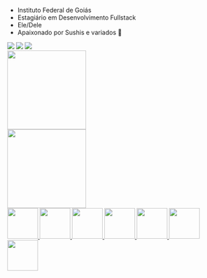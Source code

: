 
- Instituto Federal de Goiás
- Estagiário em Desenvolvimento Fullstack
- Ele/Dele
- Apaixonado por Sushis e variados 🍣
<div>
<a href="https://www.instagram.com/heryck_mbss/" target="_blank"><img src="https://img.shields.io/badge/-Instagram-%23E4405F?style=for-the-badge&logo=instagram&logoColor=white" target="_blank"></a>
<a href = "heryckmota@gmail.com"><img src="https://img.shields.io/badge/Gmail-D14836?style=for-the-badge&logo=gmail&logoColor=white" target="_blank"></a>
<a href="https://www.linkedin.com/in/heryckmbss/" target="_blank"><img src="https://img.shields.io/badge/-LinkedIn-%230077B5?style=for-the-badge&logo=linkedin&logoColor=white" target="_blank"></a>   
</div>

<div>
<a href="https://github.com/seu-usuário-aqui">
<img height="180em" src="https://github-readme-stats.vercel.app/api/top-langs/?username=HeryckMbs&layout=compact&langs_count=7&theme=dracula"/>
  <br>
  <img height="180em" src="https://github-readme-stats.vercel.app/api?username=HeryckMbs&show_icons=true&theme=dracula&include_all_commits=true&count_private=true"/>
</div>

  <img style="width:70px;height:70px" src="https://cdn.jsdelivr.net/gh/devicons/devicon/icons/html5/html5-original-wordmark.svg"/>
  <img style="width:70px;height:70px" src="https://cdn.jsdelivr.net/gh/devicons/devicon/icons/css3/css3-original-wordmark.svg"/>
  <img style="width:70px;height:70px" src="https://cdn.jsdelivr.net/gh/devicons/devicon/icons/javascript/javascript-original.svg"/>
  <img style="width:70px;height:70px" src="https://cdn.jsdelivr.net/gh/devicons/devicon/icons/php/php-original.svg"/>
  <img style="width:70px;height:70px" src="https://cdn.jsdelivr.net/gh/devicons/devicon/icons/laravel/laravel-plain-wordmark.svg"/>
  <img style="width:70px;height:70px" src="https://cdn.jsdelivr.net/gh/devicons/devicon/icons/mysql/mysql-original.svg"/>
  <img style="width:70px;height:70px" src="https://cdn.jsdelivr.net/gh/devicons/devicon/icons/git/git-original.svg"/>
 





  

